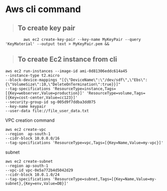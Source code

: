 # Aws cli command
   
   >## To create key pair

            aws ec2 create-key-pair --key-name MyKeyPair --query 'KeyMaterial' --output text > MyKeyPair.pem &&
    



  >## To create Ec2 instance from cli
```
aws ec2 run-instances --image-id ami-0d81306eddc614a45 
--instance-type t2.micro 
--block-device-mappings "[{\"DeviceName\":\"/dev/sdf\",\"Ebs\":{\"VolumeSize\":10,\"DeleteOnTermination\":true}}]"   
--tag-specifications 'ResourceType=instance,Tags=[{Key=webserver,Value=production}]' 'ResourceType=volume,Tags=[{Key=cost-center,Value=cc123}]'  
--security-group-id sg-005d9f7ddba3dd075
--key-name keypair 
--user-data file://file_user_data.txt 
```

VPC creation command
```
aws ec2 create-vpc 
--region  ap-south-1 
--cidr-block 10.0.0.0/16
--tag-specifications 'ResourceType=vpc,Tags=[{Key=Name,Value=my-vpc}]'
```

subnet
```
aws ec2 create-subnet 
--region ap-south-1 
--vpc-id vpc-0e5a772b4d5042d29 
--cidr-block 10.0.1.0/24 
--tag-specifications 'ResourceType=subnet,Tags=[{Key=Name,Value=my-subnet},{Key=env,Value=DB}]'
```
